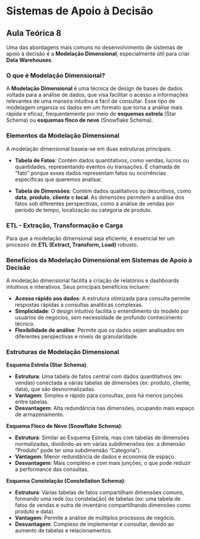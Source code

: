 # Sistemas de Apoio à Decisão

## Aula Teórica 8

Uma das abordagens mais comuns no desenvolvimento de sistemas de apoio à decisão é a **Modelação Dimensional**, especialmente útil para criar **Data Warehouses**.

### O que é Modelação Dimensional?

A **Modelação Dimensional** é uma técnica de design de bases de dados voltada para a análise de dados, que visa facilitar o acesso a informações relevantes de uma maneira intuitiva e fácil de consultar. Esse tipo de modelagem organiza os dados em um formato que torna a análise mais rápida e eficaz, frequentemente por meio de **esquemas estrela** (Star Schema) ou **esquemas floco de neve** (Snowflake Schema).

### Elementos da Modelação Dimensional

A modelação dimensional baseia-se em duas estruturas principais:

- **Tabela de Fatos**: Contém dados quantitativos, como vendas, lucros ou quantidades, representando eventos ou transações. É chamada de "fato" porque esses dados representam fatos ou ocorrências específicas que queremos analisar.

- **Tabela de Dimensões**: Contém dados qualitativos ou descritivos, como **data**, **produto**, **cliente** e **local**. As dimensões permitem a análise dos fatos sob diferentes perspectivas, como a análise de vendas por período de tempo, localização ou categoria de produto.

### ETL - Extração, Transformação e Carga

Para que a modelação dimensional seja eficiente, é essencial ter um processo de **ETL (Extract, Transform, Load)** robusto.

### Benefícios da Modelação Dimensional em Sistemas de Apoio à Decisão

A modelação dimensional facilita a criação de relatórios e dashboards intuitivos e interativos. Seus principais benefícios incluem:

- **Acesso rápido aos dados**: A estrutura otimizada para consulta permite respostas rápidas a consultas analíticas complexas.
- **Simplicidade**: O design intuitivo facilita o entendimento do modelo por usuários de negócios, sem necessidade de profundo conhecimento técnico.
- **Flexibilidade de análise**: Permite que os dados sejam analisados em diferentes perspectivas e níveis de granularidade.

### Estruturas de Modelação Dimensional

**Esquema Estrela (Star Schema)**:

- **Estrutura**: Uma tabela de fatos central com dados quantitativos (ex: vendas) conectada a várias tabelas de dimensões (ex: produto, cliente, data), que são desnormalizadas.
- **Vantagem**: Simples e rápido para consultas, pois há menos junções entre tabelas.
- **Desvantagem**: Alta redundância nas dimensões, ocupando mais espaço de armazenamento.

**Esquema Floco de Neve (Snowflake Schema)**:

- **Estrutura**: Similar ao Esquema Estrela, mas com tabelas de dimensões normalizadas, dividindo-as em várias subdimensões (ex: a dimensão “Produto” pode ter uma subdimensão “Categoria”).
- **Vantagem**: Menor redundância de dados e economia de espaço.
- **Desvantagem**: Mais complexo e com mais junções, o que pode reduzir a performance das consultas.

**Esquema Constelação (Constellation Schema)**:

- **Estrutura**: Várias tabelas de fatos compartilham dimensões comuns, formando uma rede (ou constelação) de tabelas (ex: uma tabela de fatos de vendas e outra de inventário compartilhando dimensões como produto e data).
- **Vantagem**: Permite a análise de múltiplos processos de negócio.
- **Desvantagem**: Complexo de implementar e consultar, devido ao aumento de tabelas e relacionamentos.
